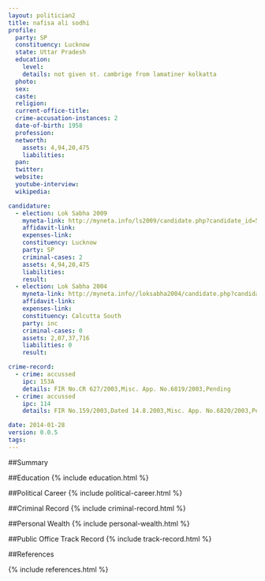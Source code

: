 ```yaml
---
layout: politician2
title: nafisa ali sodhi
profile: 
  party: SP
  constituency: Lucknow
  state: Uttar Pradesh
  education: 
    level: 
    details: not given st. cambrige from lamatiner kolkatta
  photo: 
  sex: 
  caste: 
  religion: 
  current-office-title: 
  crime-accusation-instances: 2
  date-of-birth: 1958
  profession: 
  networth: 
    assets: 4,94,20,475
    liabilities: 
  pan: 
  twitter: 
  website: 
  youtube-interview: 
  wikipedia: 

candidature: 
  - election: Lok Sabha 2009
    myneta-link: http://myneta.info/ls2009/candidate.php?candidate_id=5571
    affidavit-link: 
    expenses-link: 
    constituency: Lucknow 
    party: SP
    criminal-cases: 2
    assets: 4,94,20,475
    liabilities: 
    result:  
  - election: Lok Sabha 2004
    myneta-link: http://myneta.info//loksabha2004/candidate.php?candidate_id=5195
    affidavit-link: 
    expenses-link: 
    constituency: Calcutta South 
    party: inc
    criminal-cases: 0
    assets: 2,07,37,716
    liabilities: 0
    result:  

crime-record: 
  - crime: accussed
    ipc: 153A
    details: FIR No.CR 627/2003,Misc. App. No.6819/2003,Pending 
  - crime: accussed
    ipc: 114
    details: FIR No.159/2003,Dated 14.8.2003,Misc. App. No.6820/2003,Pending 

date: 2014-01-28
version: 0.0.5
tags: 
---
```

##Summary


##Education
{% include education.html %}


##Political Career
{% include political-career.html %}


##Criminal Record
{% include criminal-record.html %}


##Personal Wealth
{% include personal-wealth.html %}


##Public Office Track Record
{% include track-record.html %}


##References


{% include references.html %}